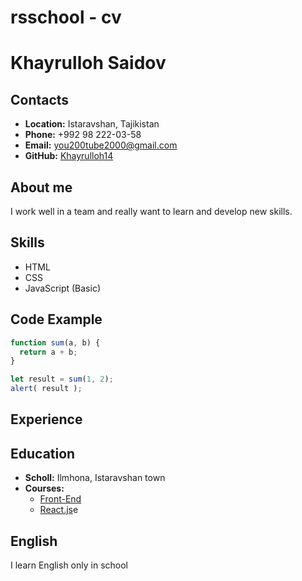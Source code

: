 # rsschool - cv 

# Khayrulloh Saidov

## Contacts
* __Location:__ Istaravshan, Tajikistan
* __Phone:__ +992 98 222-03-58
* __Email:__ you200tube2000@gmail.com
* __GitHub:__ [Khayrulloh14](https://github.com/Khayrulloh14)

## About me
I work well in a team and really want to learn and develop new skills.

## Skills
- HTML
- CSS
- JavaScript (Basic)

## Code Example
```javascript
function sum(a, b) {
  return a + b;
}

let result = sum(1, 2);
alert( result );
```
## Experience

## Education
- __Scholl:__ Ilmhona, Istaravshan town
- __Courses:__
    - [Front-End](https://ilmhona.org/course-web)
    - [React.js](https://ilmhona.org/proskills-frontend)e
    
## English
I learn English only in school



